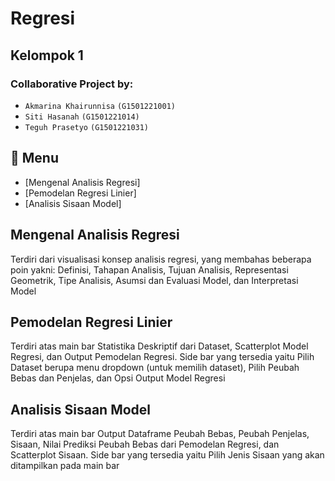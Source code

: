 # Regresi

## Kelompok 1

### Collaborative Project by:
- `Akmarina Khairunnisa` `(G1501221001)`
- `Siti Hasanah` `(G1501221014)`
- `Teguh Prasetyo` `(G1501221031)`

## :bookmark_tabs: Menu

- [Mengenal Analisis Regresi]
- [Pemodelan Regresi Linier]
- [Analisis Sisaan Model]

## Mengenal Analisis Regresi
Terdiri dari visualisasi konsep analisis regresi, yang membahas beberapa poin yakni: Definisi, Tahapan Analisis, Tujuan Analisis, Representasi Geometrik, Tipe Analisis, Asumsi dan Evaluasi Model, dan Interpretasi Model

## Pemodelan Regresi Linier
Terdiri atas main bar Statistika Deskriptif dari Dataset, Scatterplot Model Regresi, dan Output Pemodelan Regresi. Side bar yang tersedia yaitu Pilih Dataset berupa menu dropdown (untuk memilih dataset), Pilih Peubah Bebas dan Penjelas, dan Opsi Output Model Regresi

## Analisis Sisaan Model
Terdiri atas main bar Output Dataframe Peubah Bebas, Peubah Penjelas, Sisaan, Nilai Prediksi Peubah Bebas dari Pemodelan Regresi, dan Scatterplot Sisaan. Side bar yang tersedia yaitu Pilih Jenis Sisaan yang akan ditampilkan pada main bar
